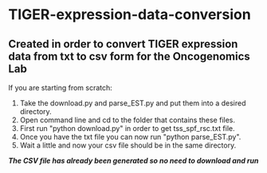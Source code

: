 # TIGER-expression-data-conversion
Created in order to convert TIGER expression data from txt to csv form for the Oncogenomics Lab
-----------------------------------------------------------------------------------------------
If you are starting from scratch:
1) Take the download.py and parse_EST.py and put them into a desired directory.
2) Open command line and cd to the folder that contains these files.
3) First run "python download.py" in order to get tss_spf_rsc.txt file.
4) Once you have the txt file you can now run "python parse_EST.py".
5) Wait a little and now your csv file should be in the same directory.

***The CSV file has already been generated so no need to download and run***

